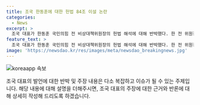 ```yaml
---
title: 조국 한동훈에 대한 헌법 84조 이설 논란
categories:
  - News
excerpt: >
  조국 대표가 한동훈 국민의힘 전 비상대책위원장의 헌법 해석에 대해 반박했다. 한 전 위원장은 이재명 대표가 대통령이 되더라도 재판이 계속된다는 주장을 펼치며 공소수행을 언급했지만, 조 대표는 이를 엉터리 해석이라 비난했다. 또한, 유승민 당시 후보 등 과거 사례를 들어 반박하는 등 정치적 의도를 비판하고, 한동훈의 발언을 이재명 대통령 당선 프레임을 강화하는 것으로 비판했다.
feature_text: >
  조국 대표가 한동훈 국민의힘 전 비상대책위원장의 헌법 해석에 대해 반박했다. 한 전 위원장은 이재명 대표가 대통령이 되더라도 재판이 계속된다는 주장을 펼치며 공소수행을 언급했지만, 조 대표는 이를 엉터리 해석이라 비난했다. 또한, 유승민 당시 후보 등 과거 사례를 들어 반박하는 등 정치적 의도를 비판하고, 한동훈의 발언을 이재명 대통령 당선 프레임을 강화하는 것으로 비판했다.
image: 'https://newsdao.kr/res/images/meta/newsdao_breakingnews.jpg'
---
```


<p><img src="https://newsdao.kr/res/images/meta/newsdao_breakingnews.jpg" alt="koreaapp 속보" /></p>

<p>조국 대표의 발언에 대한 반박 및 주장 내용은 다소 복잡하고 이슈가 될 수 있는 주제입니다. 해당 내용에 대해 설명을 더해주시면, 조국 대표의 주장에 대한 근거와 반론에 대해 상세히 작성해 드리도록 하겠습니다.</p>


